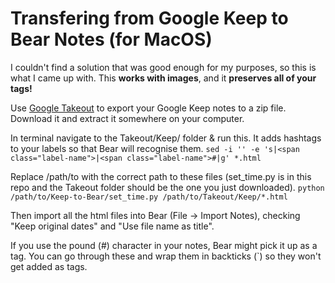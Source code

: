 # Transfering from Google Keep to Bear Notes (for MacOS)

I couldn't find a solution that was good enough for my purposes, so this is what I came up with. This **works with images**, and it **preserves all of your tags!**

Use [Google Takeout](takeout.google.com) to export your Google Keep notes to a zip file. Download it and extract it somewhere on your computer.

In terminal navigate to the Takeout/Keep/ folder & run this. It adds hashtags to your labels so that Bear will recognise them.
`sed -i '' -e 's|<span class="label-name">|<span class="label-name">#|g' *.html`

Replace /path/to with the correct path to these files (set_time.py is in this repo and the Takeout folder should be the one you just downloaded).
`python /path/to/Keep-to-Bear/set_time.py /path/to/Takeout/Keep/*.html`

Then import all the html files into Bear (File -> Import Notes), checking "Keep original dates" and "Use file name as title".

If you use the pound (#) character in your notes, Bear might pick it up as a tag. You can go through these and wrap them in backticks (\`) so they won't get added as tags.

